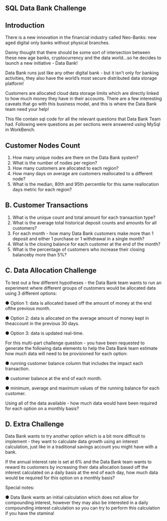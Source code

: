 ## SQL Data Bank Challenge
## Introduction
There is a new innovation in the financial industry called Neo-Banks: new aged digital only banks without physical branches.

Danny thought that there should be some sort of intersection between these new age banks, cryptocurrency and the data world…so he decides to launch a new initiative - Data Bank!

Data Bank runs just like any other digital bank - but it isn’t only for banking activities, they also have the world’s most secure distributed data storage platform!

Customers are allocated cloud data storage limits which are directly linked to how much money they have in their accounts. There are a few interesting caveats that go with this business model, and this is where the Data Bank team need your help!

This file contain sql code for all the relevant questions that Data Bank Team had. Following were questions as per sections were answered using MySql in WorkBench.

## Customer Nodes Count
1. How many unique nodes are there on the Data Bank system?
2. What is the number of nodes per region?
3. How many customers are allocated to each region?
4. How many days on average are customers reallocated to a different node?
5. What is the median, 80th and 95th percentile for this same reallocation days metric for each region?

## B. Customer Transactions

1. What is the unique count and total amount for each transaction type?
2. What is the average total historical deposit counts and amounts for all customers?
3. For each month - how many Data Bank customers make more than 1 deposit and either 1 purchase or 1 withdrawal in a single month?
4. What is the closing balance for each customer at the end of the month?
5. What is the percentage of customers who increase their closing balanceby more than 5%?

## C. Data Allocation Challenge
To test out a few different hypotheses - the Data Bank team wants to run an experiment where different groups of customers would be allocated data
using 3 different options:

● Option 1: data is allocated based off the amount of money at the end ofthe previous month.

● Option 2: data is allocated on the average amount of money kept in theaccount in the previous 30 days.

● Option 3: data is updated real-time.

For this multi-part challenge question - you have been requested to generate the following data elements to help the Data Bank team estimate how much data will need to be provisioned for each option:

● running customer balance column that includes the impact each transaction.

● customer balance at the end of each month.

● minimum, average and maximum values of the running balance for each customer.

Using all of the data available - how much data would have been required for each option on a monthly basis?

## D. Extra Challenge
Data Bank wants to try another option which is a bit more difficult to implement - they want to calculate data growth using an interest calculation,
just like in a traditional savings account you might have with a bank.

If the annual interest rate is set at 6% and the Data Bank team wants to reward its customers by increasing their data allocation based off the interest calculated on a daily basis at the end of each day, how much data would be
required for this option on a monthly basis?

Special notes:

● Data Bank wants an initial calculation which does not allow for compounding interest, however they may also be interested in a daily compounding interest calculation so you can try to perform this
calculation if you have the stamina!
